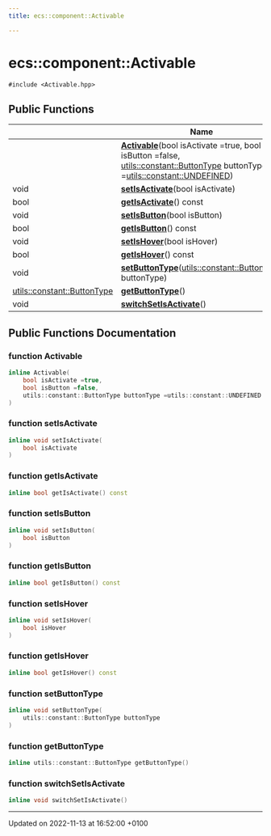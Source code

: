 ```yaml
---
title: ecs::component::Activable

---
```


# ecs::component::Activable






`#include <Activable.hpp>`

## Public Functions

|                | Name           |
| -------------- | -------------- |
| | **[Activable](Classes/structecs_1_1component_1_1_activable.md#function-activable)**(bool isActivate =true, bool isButton =false, [utils::constant::ButtonType](Namespaces/namespaceutils_1_1constant.md#enum-buttontype) buttonType =[utils::constant::UNDEFINED](Namespaces/namespaceutils_1_1constant.md#enumvalue-undefined)) |
| void | **[setIsActivate](Classes/structecs_1_1component_1_1_activable.md#function-setisactivate)**(bool isActivate) |
| bool | **[getIsActivate](Classes/structecs_1_1component_1_1_activable.md#function-getisactivate)**() const |
| void | **[setIsButton](Classes/structecs_1_1component_1_1_activable.md#function-setisbutton)**(bool isButton) |
| bool | **[getIsButton](Classes/structecs_1_1component_1_1_activable.md#function-getisbutton)**() const |
| void | **[setIsHover](Classes/structecs_1_1component_1_1_activable.md#function-setishover)**(bool isHover) |
| bool | **[getIsHover](Classes/structecs_1_1component_1_1_activable.md#function-getishover)**() const |
| void | **[setButtonType](Classes/structecs_1_1component_1_1_activable.md#function-setbuttontype)**([utils::constant::ButtonType](Namespaces/namespaceutils_1_1constant.md#enum-buttontype) buttonType) |
| [utils::constant::ButtonType](Namespaces/namespaceutils_1_1constant.md#enum-buttontype) | **[getButtonType](Classes/structecs_1_1component_1_1_activable.md#function-getbuttontype)**() |
| void | **[switchSetIsActivate](Classes/structecs_1_1component_1_1_activable.md#function-switchsetisactivate)**() |

## Public Functions Documentation

### function Activable

```cpp
inline Activable(
    bool isActivate =true,
    bool isButton =false,
    utils::constant::ButtonType buttonType =utils::constant::UNDEFINED
)
```


### function setIsActivate

```cpp
inline void setIsActivate(
    bool isActivate
)
```


### function getIsActivate

```cpp
inline bool getIsActivate() const
```


### function setIsButton

```cpp
inline void setIsButton(
    bool isButton
)
```


### function getIsButton

```cpp
inline bool getIsButton() const
```


### function setIsHover

```cpp
inline void setIsHover(
    bool isHover
)
```


### function getIsHover

```cpp
inline bool getIsHover() const
```


### function setButtonType

```cpp
inline void setButtonType(
    utils::constant::ButtonType buttonType
)
```


### function getButtonType

```cpp
inline utils::constant::ButtonType getButtonType()
```


### function switchSetIsActivate

```cpp
inline void switchSetIsActivate()
```


-------------------------------

Updated on 2022-11-13 at 16:52:00 +0100